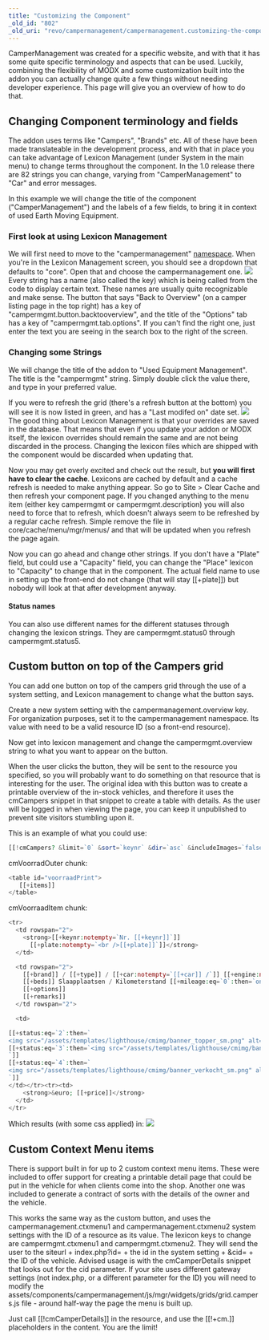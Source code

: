 ```yaml
---
title: "Customizing the Component"
_old_id: "802"
_old_uri: "revo/campermanagement/campermanagement.customizing-the-component"
---
```


CamperManagement was created for a specific website, and with that it has some quite specific terminology and aspects that can be used. Luckily, combining the flexibility of MODX and some customization built into the addon you can actually change quite a few things without needing developer experience. This page will give you an overview of how to do that.

## Changing Component terminology and fields

The addon uses terms like "Campers", "Brands" etc. All of these have been made translateable in the development process, and with that in place you can take advantage of Lexicon Management (under System in the main menu) to change terms throughout the component. In the 1.0 release there are 82 strings you can change, varying from "CamperManagement" to "Car" and error messages.

In this example we will change the title of the component ("CamperManagement") and the labels of a few fields, to bring it in context of used Earth Moving Equipment.

### First look at using Lexicon Management

We will first need to move to the "campermanagement" [namespace](developing-in-modx/advanced-development/namespaces "Namespaces"). When you're in the Lexicon Management screen, you should see a dropdown that defaults to "core". Open that and choose the campermanagement one. ![](/download/attachments/35586669/screenlexmgmt.PNG?version=1&modificationDate=1316005628000)
Every string has a name (also called the key) which is being called from the code to display certain text. These names are usually quite recognizable and make sense. The button that says "Back to Overview" (on a camper listing page in the top right) has a key of "campermgmt.button.backtooverview", and the title of the "Options" tab has a key of "campermgmt.tab.options". If you can't find the right one, just enter the text you are seeing in the search box to the right of the screen.

### Changing some Strings

We will change the title of the addon to "Used Equipment Management". The title is the "campermgmt" string. Simply double click the value there, and type in your preferred value.

If you were to refresh the grid (there's a refresh button at the bottom) you will see it is now listed in green, and has a "Last modifed on" date set. ![](/download/attachments/35586669/screenlexmgmt2.PNG?version=1&modificationDate=1316005628000)
The good thing about Lexicon Management is that your overrides are saved in the database. That means that even if you update your addon or MODX itself, the lexicon overrides should remain the same and are not being discarded in the process. Changing the lexicon files which are shipped with the component would be discarded when updating that.

Now you may get overly excited and check out the result, but **you will first have to clear the cache**. Lexicons are cached by default and a cache refresh is needed to make anything appear. So go to Site > Clear Cache and then refresh your component page. If you changed anything to the menu item (either key campermgmt or campermgmt.description) you will also need to force that to refresh, which doesn't always seem to be refreshed by a regular cache refresh. Simple remove the file in core/cache/menu/mgr/menus/ and that will be updated when you refresh the page again.

Now you can go ahead and change other strings. If you don't have a "Plate" field, but could use a "Capacity" field, you can change the "Place" lexicon to "Capacity" to change that in the component. The actual field name to use in setting up the front-end do not change (that will stay \[\[+plate\]\]) but nobody will look at that after development anyway.

#### Status names

You can also use different names for the different statuses through changing the lexicon strings. They are campermgmt.status0 through campermgmt.status5.

## Custom button on top of the Campers grid

You can add one button on top of the campers grid through the use of a system setting, and Lexicon management to change what the button says.

Create a new system setting with the campermanagement.overview key. For organization purposes, set it to the campermanagement namespace. Its value with need to be a valid resource ID (so a front-end resource).

Now get into lexicon management and change the campermgmt.overview string to what you want to appear on the button.

When the user clicks the button, they will be sent to the resource you specified, so you will probably want to do something on that resource that is interesting for the user. The original idea with this button was to create a printable overview of the in-stock vehicles, and therefore it uses the cmCampers snippet in that snippet to create a table with details. As the user will be logged in when viewing the page, you can keep it unpublished to prevent site visitors stumbling upon it.

This is an example of what you could use:

``` php
[[!cmCampers? &limit=`0` &sort=`keynr` &dir=`asc` &includeImages=`false` &status=`1,2,3,4` &tplOuter=`cmVoorraadOuter` &tplItem=`cmVoorraadItem` &optionsSeparator=` / `]]
```

cmVoorradOuter chunk:

``` php
<table id="voorraadPrint">
   [[+items]]
</table>
```

cmVoorraadItem chunk:

``` php
<tr>
  <td rowspan="2">
    <strong>[[+keynr:notempty=`Nr. [[+keynr]]`]]
      [[+plate:notempty=`<br />[[+plate]]`]]</strong>
  </td>

  <td rowspan="2">
    [[+brand]] / [[+type]] / [[+car:notempty=`[[+car]] /`]] [[+engine:notempty=`[[+engine]] /`]] Bouwjaar [[+manufactured:eq=`0`:then=`onbekend`:else=`[[+manufactured]]`]] / Gewicht [[+weight:eq=`0`:then=`onbekend`:else=`[[+weight]]`]] /
    [[+beds]] Slaapplaatsen / Kilometerstand [[+mileage:eq=`0`:then=`onbekend`:else=`[[+mileage]]`]] / APK tot [[+periodiccheck:eq=`0`:then=`onbekend`:else=`[[+periodiccheck]]`]] /
    [[+options]]
    [[+remarks]]
  </td rowspan="2">

  <td>

[[+status:eq=`2`:then=`
<img src="/assets/templates/lighthouse/cmimg/banner_topper_sm.png" alt="Topper" />`]]
[[+status:eq=`3`:then=`<img src="/assets/templates/lighthouse/cmimg/banner_optie_sm.png" alt="In optie" />
`]]
[[+status:eq=`4`:then=`
<img src="/assets/templates/lighthouse/cmimg/banner_verkocht_sm.png" alt="Verkocht" />
`]]
</td></tr><tr><td>
    <strong>&euro; [[+price]]</strong>
  </td>
</tr>
```

Which results (with some css applied) in:
![](/download/attachments/35586669/overview.PNG?version=1&modificationDate=1316005628000)

## Custom Context Menu items

There is support built in for up to 2 custom context menu items. These were included to offer support for creating a printable detail page that could be put in the vehicle for when clients come into the shop. Another one was included to generate a contract of sorts with the details of the owner and the vehicle.

This works the same way as the custom button, and uses the campermanagement.ctxmenu1 and campermanagement.ctxmenu2 system settings with the ID of a resource as its value. The lexicon keys to change are campermgmt.ctxmenu1 and campermgmt.ctxmenu2. They will send the user to the siteurl + index.php?id= + the id in the system setting + &cid= + the ID of the vehicle. Advised usage is with the cmCamperDetails snippet that looks out for the cid parameter. If your site uses different gateway settings (not index.php, or a different parameter for the ID) you will need to modify the assets/components/campermanagement/js/mgr/widgets/grids/grid.campers.js file - around half-way the page the menu is built up.

Just call \[\[!cmCamperDetails\]\] in the resource, and use the \[\[!+cm.<fieldname>\]\] placeholders in the content. You are the limit!

